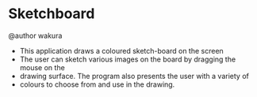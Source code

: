 # Sketchboard
@author wakura
 * This application draws a coloured sketch-board on the screen
 * The user can sketch various images on the board by dragging the mouse on the 
 * drawing surface. The program also presents the user with a variety of 
 * colours to choose from and use in the drawing.
